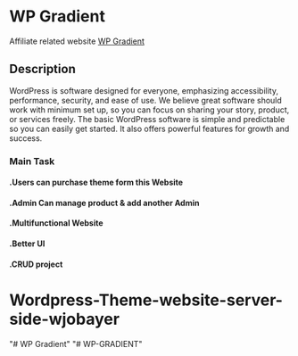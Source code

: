 # WP Gradient
Affiliate related website [WP Gradient](https://pearls-8648a.web.app/)

## Description
WordPress is software designed for everyone, emphasizing accessibility, performance, security, and ease of use. We believe great software should work with minimum set up, so you can focus on sharing your story, product, or services freely. The basic WordPress software is simple and predictable so you can easily get started. It also offers powerful features for growth and success.
### Main Task
#### .Users can purchase theme form this Website
#### .Admin Can manage product & add another Admin
#### .Multifunctional Website
#### .Better UI
#### .CRUD project
# Wordpress-Theme-website-server-side-wjobayer
"# WP Gradient" 
"# WP-GRADIENT" 
